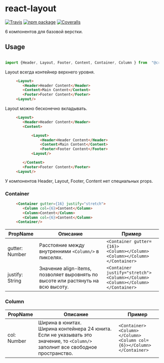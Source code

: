 # react-layout

[![Travis][build-badge]][build]
[![npm package][npm-badge]][npm]
[![Coveralls][coveralls-badge]][coveralls]

6 компонентов для базовой верстки.

## Usage


```javascript

import {Header, Layout, Footer, Content, Container, Column } from  "@crpt/crpt-react-library";

```

Layout всегда контейнер верхнего уровня.


```html
     <Layout>
        <Header>Header Content</Header>
        <Content>Main Content</Content>
        <Footer>Footer Content</Footer>
     <Layout/>
```

Layout можно бесконечно вкладывать.


```html
     <Layout>
        <Header>Header Content</Header>
        <Content>

            <Layout>
                <Header>Header Content</Header>
                <Content>Main Content</Content>
                <Footer>Footer Content</Footer>
            <Layout/>

        </Content>
        <Footer>Footer Content</Footer>
     <Layout/>
```

У компонентов Header, Layout, Footer, Content нет специальных props.


### Container

```html
     <Container gutter={16} justify="stretch">
        <Column col={6}>Content</Column>
        <Column>Content</Column>
        <Column col={6}>Content</Column>
     <Container/>
```

| PropName | Описание | Пример |
|---|---|---|
| gutter: Number | Расстояние между внутренними `<Column/>` в пикселях. |  `<Container gutter={16}>`<br/>`<Column></Column>`<br/>`<Column></Column>`<br/>`</Container>` |
| justify: String | Значение align-items, позволяет выровнять по высоте или растянуть на всю высоту. |  `<Container justify="stretch">`<br/>`<Column></Column>`<br/>`<Column></Column>`<br/>`</Container>` |



### Column

| PropName | Описание | Пример |
|---|---|---|
| col: Number | Ширина в юнитах.<br/>Ширина контейнера 24 юнита.<br/>Если не указывать это значение, то `<Column/>` заполнит все свободное пространство. |  `<Container>`<br/>`<Column></Column>`<br/>`<Column col={6}></Column>`<br/>`</Container>` |



[build-badge]: https://img.shields.io/travis/user/repo/master.png?style=flat-square
[build]: https://travis-ci.org/user/repo

[npm-badge]: https://img.shields.io/npm/v/npm-package.png?style=flat-square
[npm]: https://www.npmjs.org/package/npm-package

[coveralls-badge]: https://img.shields.io/coveralls/user/repo/master.png?style=flat-square
[coveralls]: https://coveralls.io/github/user/repo
